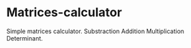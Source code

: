 # Matrices-calculator
Simple matrices calculator. Substraction Addition Multiplication Determinant. 
